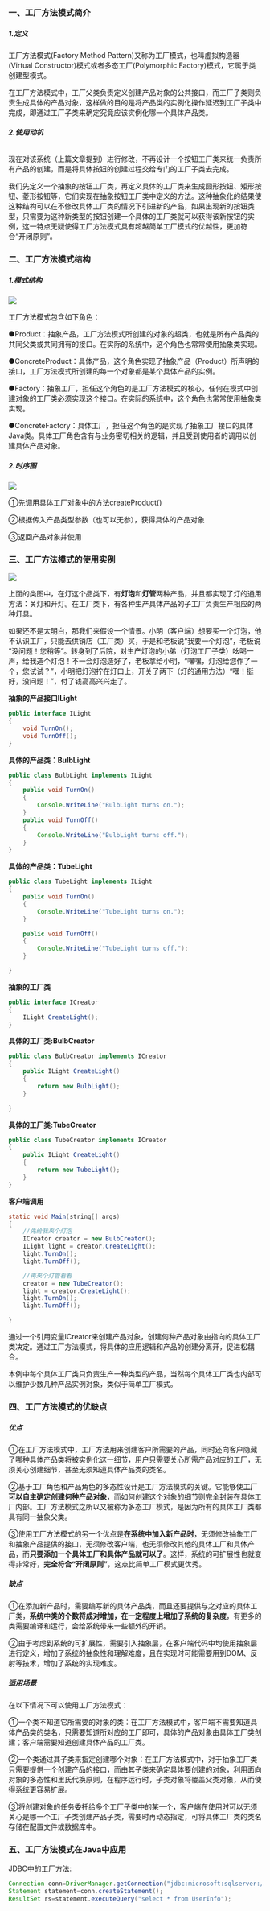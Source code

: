 ### 一、工厂方法模式简介

##### 1.定义

工厂方法模式\(Factory Method Pattern\)又称为工厂模式，也叫虚拟构造器\(Virtual Constructor\)模式或者多态工厂\(Polymorphic Factory\)模式，它属于类创建型模式。

在工厂方法模式中，工厂父类负责定义创建产品对象的公共接口，而工厂子类则负责生成具体的产品对象，这样做的目的是将产品类的实例化操作延迟到工厂子类中完成，即通过工厂子类来确定究竟应该实例化哪一个具体产品类。

###### **2.使用动机**

现在对该系统（上篇文章提到）进行修改，不再设计一个按钮工厂类来统一负责所有产品的创建，而是将具体按钮的创建过程交给专门的工厂子类去完成。

我们先定义一个抽象的按钮工厂类，再定义具体的工厂类来生成圆形按钮、矩形按钮、菱形按钮等，它们实现在抽象按钮工厂类中定义的方法。这种抽象化的结果使这种结构可以在不修改具体工厂类的情况下引进新的产品，如果出现新的按钮类型，只需要为这种新类型的按钮创建一个具体的工厂类就可以获得该新按钮的实例，这一特点无疑使得工厂方法模式具有超越简单工厂模式的优越性，更加符合“开闭原则”。

### 二、工厂方法模式结构

##### 1.模式结构

![](http://upload-images.jianshu.io/upload_images/3985563-8ce4534a7a872a09.png?imageMogr2/auto-orient/strip%7CimageView2/2/w/1240)

  


  
工厂方法模式包含如下角色：

●Product：抽象产品，工厂方法模式所创建的对象的超类，也就是所有产品类的共同父类或共同拥有的接口。在实际的系统中，这个角色也常常使用抽象类实现。

●ConcreteProduct：具体产品，这个角色实现了抽象产品（Product）所声明的接口，工厂方法模式所创建的每一个对象都是某个具体产品的实例。

●Factory：抽象工厂，担任这个角色的是工厂方法模式的核心，任何在模式中创建对象的工厂类必须实现这个接口。在实际的系统中，这个角色也常常使用抽象类实现。

●ConcreteFactory：具体工厂，担任这个角色的是实现了抽象工厂接口的具体Java类。具体工厂角色含有与业务密切相关的逻辑，并且受到使用者的调用以创建具体产品对象。

##### 2.时序图

![](http://upload-images.jianshu.io/upload_images/3985563-bb6ceace257078ed.png?imageMogr2/auto-orient/strip%7CimageView2/2/w/1240)

  


  
①先调用具体工厂对象中的方法createProduct\(\)

②根据传入产品类型参数（也可以无参），获得具体的产品对象

③返回产品对象并使用

### 三、工厂方法模式的使用实例

![](http://upload-images.jianshu.io/upload_images/3985563-c5a708a3fbf93c26.png?imageMogr2/auto-orient/strip%7CimageView2/2/w/1240)

  


  
上面的类图中，在灯这个品类下，有**灯泡**和**灯管**两种产品，并且都实现了灯的通用方法：关灯和开灯。在工厂类下，有各种生产具体产品的子工厂负责生产相应的两种灯具。

如果还不是太明白，那我们来假设一个情景。小明（客户端）想要买一个灯泡，他不认识工厂，只能去供销店（工厂类）买，于是和老板说“我要一个灯泡”，老板说 “没问题！您稍等”。转身到了后院，对生产灯泡的小弟（灯泡工厂子类）吆喝一声，给我造个灯泡！不一会灯泡造好了，老板拿给小明，“嘿嘿，灯泡给您作了一个，您试试？”，小明把灯泡拧在灯口上，开关了两下（灯的通用方法）“嘿！挺好，没问题！”，付了钱高高兴兴走了。

  
**抽象的产品接口ILight**

```java
public interface ILight
{
    void TurnOn();
    void TurnOff();
}
```

**具体的产品类：BulbLight**

```java
public class BulbLight implements ILight
{
    public void TurnOn()
    {
        Console.WriteLine("BulbLight turns on.");
    }
    public void TurnOff()
    {
        Console.WriteLine("BulbLight turns off.");
    }
}
```

**具体的产品类：TubeLight**

```java
public class TubeLight implements ILight
{
    public void TurnOn()
    {
        Console.WriteLine("TubeLight turns on.");
    }

    public void TurnOff()
    {
        Console.WriteLine("TubeLight turns off.");
    }

}
```

**抽象的工厂类**

```java
public interface ICreator
{
    ILight CreateLight();
}
```

**具体的工厂类:BulbCreator**

```java
public class BulbCreator implements ICreator
{
    public ILight CreateLight()
    {
        return new BulbLight();
    }

}
```

**具体的工厂类:TubeCreator**

```java
public class TubeCreator implements ICreator
{
    public ILight CreateLight()
    {
        return new TubeLight();
    }
}
```

**客户端调用**

```java
static void Main(string[] args)
{
    //先给我来个灯泡
    ICreator creator = new BulbCreator();
    ILight light = creator.CreateLight();
    light.TurnOn();
    light.TurnOff();

    //再来个灯管看看
    creator = new TubeCreator();
    light = creator.CreateLight();
    light.TurnOn();
    light.TurnOff();

}
```

通过一个引用变量ICreator来创建产品对象，创建何种产品对象由指向的具体工厂类决定。通过工厂方法模式，将具体的应用逻辑和产品的创建分离开，促进松耦合。

本例中每个具体工厂类只负责生产一种类型的产品，当然每个具体工厂类也内部可以维护少数几种产品实例对象，类似于简单工厂模式。

### 四、工厂方法模式的优缺点

##### 优点

①在工厂方法模式中，工厂方法用来创建客户所需要的产品，同时还向客户隐藏了哪种具体产品类将被实例化这一细节，用户只需要关心所需产品对应的工厂，无须关心创建细节，甚至无须知道具体产品类的类名。

②基于工厂角色和产品角色的多态性设计是工厂方法模式的关键。它能够使**工厂可以自主确定创建何种产品对象**，而如何创建这个对象的细节则完全封装在具体工厂内部。工厂方法模式之所以又被称为多态工厂模式，是因为所有的具体工厂类都具有同一抽象父类。

③使用工厂方法模式的另一个优点是**在系统中加入新产品时**，无须修改抽象工厂和抽象产品提供的接口，无须修改客户端，也无须修改其他的具体工厂和具体产品，而**只要添加一个具体工厂和具体产品就可以了**。这样，系统的可扩展性也就变得非常好，**完全符合“开闭原则”**，这点比简单工厂模式更优秀。

##### 缺点

①在添加新产品时，需要编写新的具体产品类，而且还要提供与之对应的具体工厂类，**系统中类的个数将成对增加，在一定程度上增加了系统的复杂度**，有更多的类需要编译和运行，会给系统带来一些额外的开销。

②由于考虑到系统的可扩展性，需要引入抽象层，在客户端代码中均使用抽象层进行定义，增加了系统的抽象性和理解难度，且在实现时可能需要用到DOM、反射等技术，增加了系统的实现难度。

##### 适用场景

在以下情况下可以使用工厂方法模式：

①一个类不知道它所需要的对象的类：在工厂方法模式中，客户端不需要知道具体产品类的类名，只需要知道所对应的工厂即可，具体的产品对象由具体工厂类创建；客户端需要知道创建具体产品的工厂类。

②一个类通过其子类来指定创建哪个对象：在工厂方法模式中，对于抽象工厂类只需要提供一个创建产品的接口，而由其子类来确定具体要创建的对象，利用面向对象的多态性和里氏代换原则，在程序运行时，子类对象将覆盖父类对象，从而使得系统更容易扩展。

③将创建对象的任务委托给多个工厂子类中的某一个，客户端在使用时可以无须关心是哪一个工厂子类创建产品子类，需要时再动态指定，可将具体工厂类的类名存储在配置文件或数据库中。

### 五、工厂方法模式在Java中应用

JDBC中的工厂方法:

```java
Connection conn=DriverManager.getConnection("jdbc:microsoft:sqlserver://localhost:1433; DatabaseName=DB;user=sa;password=");
Statement statement=conn.createStatement();
ResultSet rs=statement.executeQuery("select * from UserInfo");
```